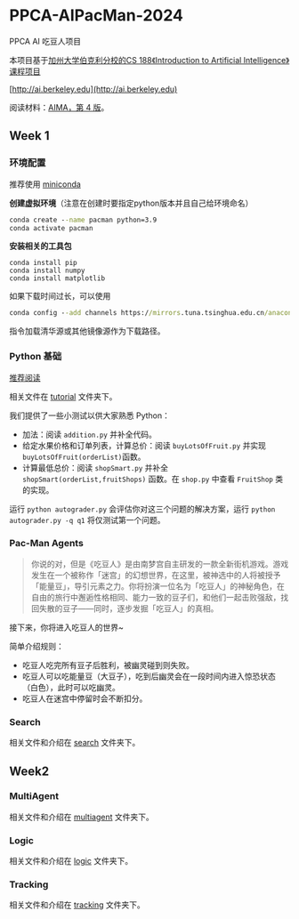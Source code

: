 # PPCA-AIPacMan-2024

PPCA AI 吃豆人项目

本项目基于[加州大学伯克利分校的CS 188《Introduction to Artificial Intelligence》课程项目](https://inst.eecs.berkeley.edu/~cs188/sp24/projects/)

[http://ai.berkeley.edu](http://ai.berkeley.edu)

阅读材料：[AIMA，第 4 版](https://aima.cs.berkeley.edu/)。

## Week 1

### 环境配置

推荐使用 [miniconda](https://docs.anaconda.com/miniconda/)

**创建虚拟环境**（注意在创建时要指定python版本并且自己给环境命名）

  ```cmd
conda create --name pacman python=3.9
conda activate pacman
  ```

**安装相关的工具包**

```
conda install pip
conda install numpy
conda install matplotlib
```

如果下载时间过长，可以使用

  ```cmd
conda config --add channels https://mirrors.tuna.tsinghua.edu.cn/anaconda/pkgs/free  
  ```

指令加载清华源或其他镜像源作为下载路径。

### Python 基础

[推荐阅读](https://www.liaoxuefeng.com/wiki/1016959663602400)

相关文件在 [tutorial](https://github.com/ACMClassCourse-2023/PPCA-AIPacMan-2024/tree/main/tutorial) 文件夹下。

我们提供了一些小测试以供大家熟悉 Python：

- 加法：阅读 `addition.py` 并补全代码。
- 给定水果价格和订单列表，计算总价：阅读 `buyLotsOfFruit.py` 并实现`buyLotsOfFruit(orderList)`函数。
- 计算最低总价：阅读 `shopSmart.py` 并补全 `shopSmart(orderList,fruitShops)` 函数。在 `shop.py` 中查看 `FruitShop` 类的实现。

运行 `python autograder.py` 会评估你对这三个问题的解决方案，运行 `python autograder.py -q q1` 将仅测试第一个问题。

### Pac-Man Agents

>你说的对，但是《吃豆人》是由南梦宫自主研发的一款全新街机游戏。游戏发生在一个被称作「迷宫」的幻想世界，在这里，被神选中的人将被授予「能量豆」，导引元素之力。你将扮演一位名为「吃豆人」的神秘角色，在自由的旅行中邂逅性格相同、能力一致的豆子们，和他们一起击败强敌，找回失散的豆子——同时，逐步发掘「吃豆人」的真相。

接下来，你将进入吃豆人的世界~

简单介绍规则：

- 吃豆人吃完所有豆子后胜利，被幽灵碰到则失败。
- 吃豆人可以吃能量豆（大豆子），吃到后幽灵会在一段时间内进入惊恐状态（白色），此时可以吃幽灵。
- 吃豆人在迷宫中停留时会不断扣分。

### Search

相关文件和介绍在 [search](https://github.com/ACMClassCourse-2023/PPCA-AIPacMan-2024/tree/main/search) 文件夹下。

## Week2

### MultiAgent

相关文件和介绍在 [multiagent](https://github.com/ACMClassCourse-2023/PPCA-AIPacMan-2024/tree/main/multiagent) 文件夹下。

### Logic

相关文件和介绍在 [logic](https://github.com/ACMClassCourse-2023/PPCA-AIPacMan-2024/tree/main/logic) 文件夹下。

### Tracking

相关文件和介绍在 [tracking](https://github.com/ACMClassCourse-2023/PPCA-AIPacMan-2024/tree/main/tracking) 文件夹下。